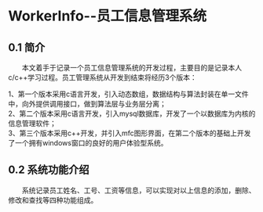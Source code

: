 
# WorkerInfo--员工信息管理系统


## 0.1 简介

&emsp;&emsp;本文着手于记录一个员工信息管理系统的开发过程，主要目的是记录本人c/c++学习过程。员工管理系统从开发到结束将经历3个版本：

1、第一个版本采用c语言开发，引入动态数组，数据结构与算法封装在单一文件中，向外提供调用接口，做到算法层与业务层分离；   
2、第二个版本采用c语言开发，引入mysql数据库，开发了一个以数据库为内核的信息管理软件；   
3、第三个版本采用c++开发，并引入mfc图形界面，在第二个版本的基础上开发了一个拥有windows窗口的良好的用户体验型系统。

## 0.2 系统功能介绍

&emsp;&emsp;系统记录员工姓名、工号、工资等信息，可以实现对以上信息的添加，删除、修改和查找等四种功能组成。
